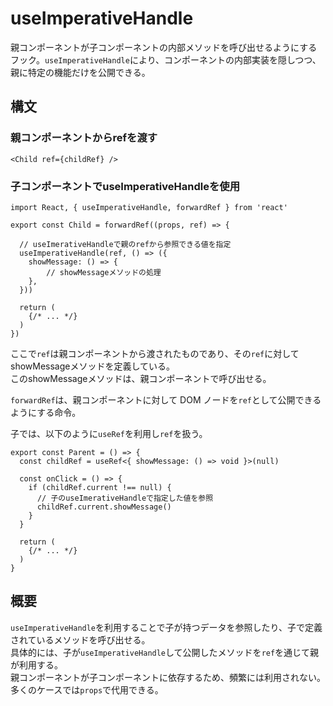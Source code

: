 # useImperativeHandle

親コンポーネントが子コンポーネントの内部メソッドを呼び出せるようにするフック。`useImperativeHandle`により、コンポーネントの内部実装を隠しつつ、親に特定の機能だけを公開できる。

## 構文

### 親コンポーネントからrefを渡す

```tsx
<Child ref={childRef} />
```

### 子コンポーネントでuseImperativeHandleを使用

```tsx
import React, { useImperativeHandle, forwardRef } from 'react'

export const Child = forwardRef((props, ref) => {

  // useImerativeHandleで親のrefから参照できる値を指定
  useImperativeHandle(ref, () => ({
    showMessage: () => {
        // showMessageメソッドの処理
    },
  }))

  return (
    {/* ... */}
  )
})
```

ここで`ref`は親コンポーネントから渡されたものであり、その`ref`に対してshowMessageメソッドを定義している。  
このshowMessageメソッドは、親コンポーネントで呼び出せる。  

`forwardRef`は、親コンポーネントに対して DOM ノードを`ref`として公開できるようにする命令。  

子では、以下のように`useRef`を利用し`ref`を扱う。

```tsx
export const Parent = () => {
  const childRef = useRef<{ showMessage: () => void }>(null)

  const onClick = () => {
    if (childRef.current !== null) {
      // 子のuseImerativeHandleで指定した値を参照
      childRef.current.showMessage()
    }
  }

  return (
    {/* ... */}
  )
}
```

## 概要

`useImperativeHandle`を利用することで子が持つデータを参照したり、子で定義されているメソッドを呼び出せる。  
具体的には、子が`useImperativeHandle`して公開したメソッドを`ref`を通じて親が利用する。  
親コンポーネントが子コンポーネントに依存するため、頻繁には利用されない。多くのケースでは`props`で代用できる。
